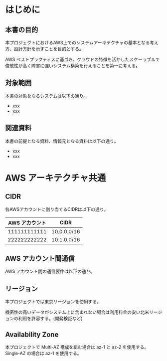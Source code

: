 # はじめに
## 本書の目的
本プロジェクトにおけるAWS上でのシステムアーキテクチャの基本となる考え方、設計方針を示すことを目的とする。  

AWS ベストプラクティスに基づき、クラウドの特徴を活かしたスケーラブルで俊敏性が高く障害に強いシステム構築を行えることを第一に考える。  

## 対象範囲
本書の対象をなるシステムは以下の通り。  

* xxx
* xxx

## 関連資料
本書の前提となる資料、情報元となる資料は以下の通り。  

* xxx
* xxx

# AWS アーキテクチャ共通
## CIDR
各AWSアカウントに割り当てるCIDRは以下の通り。  

|AWS アカウント|CIDR|
|---|---|
|111111111111|10.0.0.0/16|
|222222222222|10.1.0.0/16|

## AWS アカウント間通信
AWS アカウント間の通信要件は以下の通り。  

## リージョン
本プロジェクトでは東京リージョンを使用する。  

機密性の高いデータがシステム上に含まれない場合は利用料金の安い北米リージョンの利用を許容する。(開発検証など)   

## Availability Zone
本プロジェクトで Multi-AZ 構成を組む場合は az-1 と az-2 を使用する。  
Single-AZ の場合は az-1 を使用する。  

